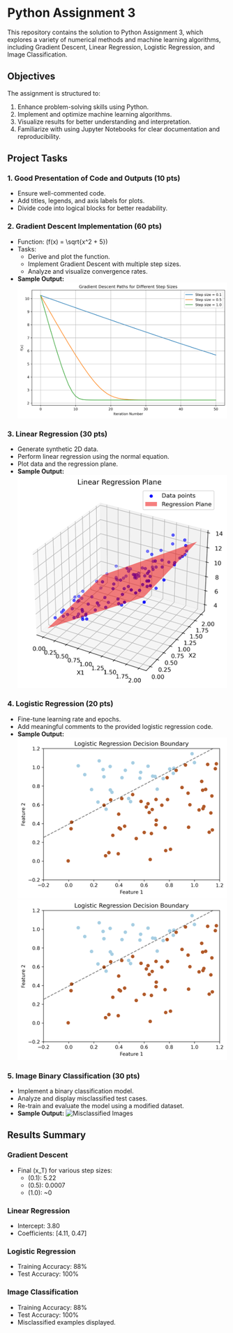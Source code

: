 # Python Assignment 3

This repository contains the solution to Python Assignment 3, which explores a variety of numerical methods and machine learning algorithms, including Gradient Descent, Linear Regression, Logistic Regression, and Image Classification.

## Objectives

The assignment is structured to:

1. Enhance problem-solving skills using Python.
2. Implement and optimize machine learning algorithms.
3. Visualize results for better understanding and interpretation.
4. Familiarize with using Jupyter Notebooks for clear documentation and reproducibility.

## Project Tasks

### 1. Good Presentation of Code and Outputs (10 pts)
- Ensure well-commented code.
- Add titles, legends, and axis labels for plots.
- Divide code into logical blocks for better readability.

### 2. Gradient Descent Implementation (60 pts)
- Function: \(f(x) = \sqrt{x^2 + 5}\)
- Tasks:
  - Derive and plot the function.
  - Implement Gradient Descent with multiple step sizes.
  - Analyze and visualize convergence rates.
- **Sample Output:**
  ![Gradient Descent Example](results\linear_regression_gradientDescent.png)

### 3. Linear Regression (30 pts)
- Generate synthetic 2D data.
- Perform linear regression using the normal equation.
- Plot data and the regression plane.
- **Sample Output:**
  ![Linear Regression Plot](results\linear_regression_plane.png)

### 4. Logistic Regression (20 pts)
- Fine-tune learning rate and epochs.
- Add meaningful comments to the provided logistic regression code.
- **Sample Output:**
  ![Logistic Regression Example](results\logistic_boundary_train.png)
  ![Logistic Regression Example](results\logistic_boundary_train.png)

### 5. Image Binary Classification (30 pts)
- Implement a binary classification model.
- Analyze and display misclassified test cases.
- Re-train and evaluate the model using a modified dataset.
- **Sample Output:**
  ![Misclassified Images](images/misclassified_examples.png)

## Results Summary

### Gradient Descent
- Final \(x_T\) for various step sizes:
  - \(0.1\): 5.22
  - \(0.5\): 0.0007
  - \(1.0\): ~0

### Linear Regression
- Intercept: 3.80
- Coefficients: [4.11, 0.47]

### Logistic Regression
- Training Accuracy: 88%
- Test Accuracy: 100%

### Image Classification
- Training Accuracy: 88%
- Test Accuracy: 100%
- Misclassified examples displayed.